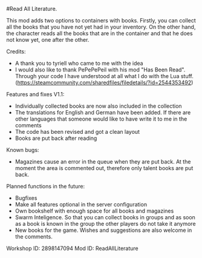 #Read All Literature.

This mod adds two options to containers with books. Firstly, you can collect all the books that you have not yet had in your inventory. On the other hand, the character reads all the books that are in the container and that he does not know yet, one after the other.

Credits:
- A thank you to tyriell who came to me with the idea
- I would also like to thank PePePePeil with his mod "Has Been Read". Through your code I have understood at all what I do with the Lua stuff. (https://steamcommunity.com/sharedfiles/filedetails/?id=2544353492)

Features and fixes V1.1:
- Individually collected books are now also included in the collection
- The translations for English and German have been added. If there are other languages that someone would like to have write it to me in the comments
- The code has been revised and got a clean layout
- Books are put back after reading

Known bugs:
- Magazines cause an error in the queue when they are put back. At the moment the area is commented out, therefore only talent books are put back.

Planned functions in the future:
- Bugfixes
- Make all features optional in the server configuration
- Own bookshelf with enough space for all books and magazines
- Swarm Inteligence. So that you can collect books in groups and as soon as a book is known in the group the other players do not take it anymore
- New books for the game. Wishes and suggestions are also welcome in the comments.

Workshop ID: 2898147094
Mod ID: ReadAllLiterature